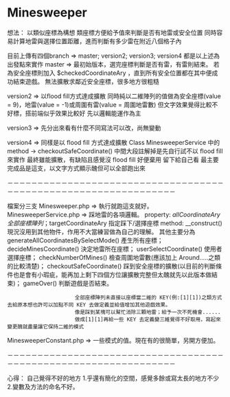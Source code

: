 # Minesweeper
想法：
以類似座標為構想
類座標方便給予值來判斷是否有地雷或安全位置
同時容易計算地雷與選擇位置距離，進而判斷有多少雷在附近八個格子內

目前上傳有四個branch => master; version2; version3; version4 都是以上述為出發點來實作
master => 
最初始版本，選完座標判斷是否有雷，有雷則結束。
若為安全座標則加入 $checkedCoordinateAry ，直到所有安全位置都在其中便成功結束遊戲。
無法擴散求鄰近安全座標，很多地方很粗糙

version2 => 
以flood fill方式達成擴散
同時純以二維陣列的值做為安全座標(value = 9)，地雷(value = -1)或周圍有雷(value = 周圍地雷數)
但文字效果覺得比較不好標，搭前端似乎效果比較好
先以邏輯能運作為主

version3 =>
先分出來看有什麼不同寫法可以改，尚無變動

version4 =>
同樣是以 flood fill 方式達成擴散
Class MinesweeperService 中的 method -> checkoutSafeCoordinate() 中間大段註解掉是先自行試不以 flood fill 來實作
最終雖能擴散，有缺陷且感覺沒 flood fill 好便棄用
留下給自己看
最主要完成品是這支，以文字方式顯示醜但可以全部跑出來

－－－－－－－－－－－－－－－－－－－－－－－－－－－－－－－－－－－－－－－－－－－－－－－－－－－－－－－－－－－－－－－－

檔案分三支
Minesweeper.php => 執行就跑這支就好。
MinesweeperService.php => 踩地雷的各項邏輯。
                          property: $allCoordinateAry 全部座標陣列；$targetCoordinateAry 指定踩下/選擇座標
                          method: 
                          __construct() 現況沒用到其他物件，作用不大當練習做為自己的理解。
                          其他主要分為 
                          generateAllCoordinatesBySelectMode() 產生所有座標；
                          decideMinesCoordinate() 決定地雷所在座標；
                          userSelectCoordinate() 使用者選擇座標；
                          checkNumberOfMines() 檢查周圍地雷數(應該加上 Around.....之類的比較清楚)；
                          checkoutSafeCoordinate() 踩到安全座標的擴散(以目前的判斷條件也是會有小瑕疵，能再加上剩下四個方位讓擴散完整但太醜就先以此版本做結束)；
                          gameOver() 判斷遊戲是否結束。

                          全部座標陣列未直接以座標當二維的 KEY(例:[1][1])之類方式去給原本想也許可以加點不同 KEY 去做定義並給值增加其他遊戲效果。
                          像是踩到某塊可以幫忙消除三顆地雷；給予一次不死機會......
                          做成[1][1]再給一些 KEY 去定義變三維覺得不好取用，寫起來變更醜就盡量讓它保持二維的模式
MinesweeperConstant.php => 一些模式的值。現在有的很簡單，另開方便加。

－－－－－－－－－－－－－－－－－－－－－－－－－－－－－－－－－－－－－－－－－－－－－－－－－－－－－－－－－－－－－－－－

心得：
自己覺得不好的地方
1.乎還有簡化的空間，感覺多餘或寫太長的地方不少
2.變數及方法的命名不好。

                          
                          
